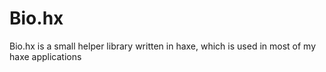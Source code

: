 # Bio.hx
Bio.hx is a small helper library written in haxe, which is used in most of my haxe applications
